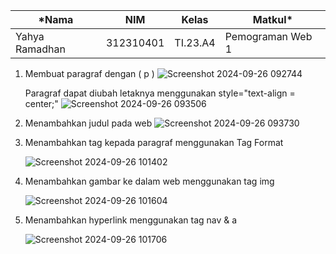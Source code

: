 |*Nama|NIM|Kelas|Matkul*|
|----|---|-----|------|
|Yahya Ramadhan|312310401|TI.23.A4|Pemograman Web 1|


1. Membuat paragraf dengan ( p )
   ![Screenshot 2024-09-26 092744](https://github.com/user-attachments/assets/69eee245-fc8b-4381-94e2-e99390da76ed)

   Paragraf dapat diubah letaknya menggunakan style="text-align = center;"
   ![Screenshot 2024-09-26 093506](https://github.com/user-attachments/assets/a3e36fd7-2b55-48c5-b18e-41250e40c413)
2. Menambahkan judul pada web
   ![Screenshot 2024-09-26 093730](https://github.com/user-attachments/assets/2427bfb4-3e09-4034-a7a6-14b915df4d0b)

3. Menambahkan tag kepada paragraf menggunakan Tag Format
   
   ![Screenshot 2024-09-26 101402](https://github.com/user-attachments/assets/01af38a5-b8d3-4af4-b711-b73000a40f71)


4. Menambahkan gambar ke dalam web menggunakan tag img
    
    ![Screenshot 2024-09-26 101604](https://github.com/user-attachments/assets/4a039797-2831-443d-90d7-5ff44fa97ae4)

5. Menambahkan hyperlink menggunakan tag nav & a

   ![Screenshot 2024-09-26 101706](https://github.com/user-attachments/assets/b044a81e-83f8-4168-aead-883325ea2746)
